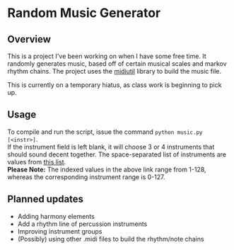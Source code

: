 Random Music Generator
======================

Overview
--------

This is a project I've been working on when I have some free time. It randomly generates music, based off of certain musical scales and markov rhythm chains.
The project uses the [midiutil](https://code.google.com/p/midiutil/) library to build the music file. 

This is currently on a temporary hiatus, as class work is beginning to pick up.

Usage
-----

To compile and run the script, issue the command `python music.py [<instr>]`.  
If the instrument field is left blank, it will choose 3 or 4 instruments that should sound decent together.
The space-separated list of instruments are values from [this list](https://www.midi.org/specifications/item/general-midi).  
**Please Note:** The indexed values in the above link range from 1-128, whereas the corresponding instrument range is 0-127.

Planned updates
---------------
* Adding harmony elements
* Add a rhythm line of percussion instruments
* Improving instrument groups
* (Possibly) using other .midi files to build the rhythm/note chains